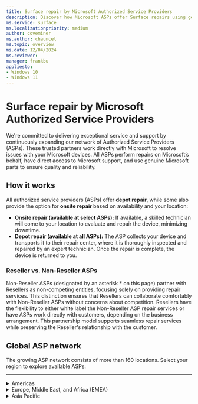 ```yaml
---
title: Surface repair by Microsoft Authorized Service Providers
description: Discover how Microsoft ASPs offer Surface repairs using genuine parts & direct support, collaborating closely with Microsoft for quality service.
ms.service: surface
ms.localizationpriority: medium
author: coveminer
ms.author: chauncel
ms.topic: overview
ms.date: 12/04/2024
ms.reviewer: 
manager: frankbu
appliesto:
- Windows 10
- Windows 11
---
```


# Surface repair by Microsoft Authorized Service Providers

We're committed to delivering exceptional service and support by continuously expanding our network of Authorized Service Providers (ASPs). These trusted partners work directly with Microsoft to resolve issues with your Microsoft devices. All ASPs perform repairs on Microsoft’s behalf, have direct access to Microsoft support, and use genuine Microsoft parts to ensure quality and reliability.

## How it works

All authorized service providers (ASPs) offer **depot repair**, while some also provide the option for **onsite repair** based on availability and your location:

- **Onsite repair (available at select ASPs):** If available, a skilled technician will come to your location to evaluate and repair the device, minimizing downtime.  
- **Depot repair (available at all ASPs):** The ASP collects your device and transports it to their repair center, where it is thoroughly inspected and repaired by an expert technician. Once the repair is complete, the device is returned to you.

### Reseller vs. Non-Reseller ASPs

Non-Reseller ASPs (designated by an asterisk * on this page) partner with Resellers as non-competing entities, focusing solely on providing repair services. This distinction ensures that Resellers can collaborate comfortably with Non-Reseller ASPs without concerns about competition. Resellers have the flexibility to either white label the Non-Reseller ASP repair services or have ASPs work directly with customers, depending on the business arrangement. This partnership model supports seamless repair services while preserving the Reseller's relationship with the customer.

## Global ASP network

The growing ASP network consists of more than 160 locations. Select your region to explore available ASPs:

---
<details id="americas">
   <summary>Americas</summary>

The Americas provide extensive repair services with ASPs available in Canada and the United States, supporting both consumers and businesses.

#### Canada

| Authorized Service Provider                 | Onsite repair |
|-------------------------------------------------|-------------------|
| [CompuCom](https://www4.compucom.com/compucom-canada)   | --                 |
| [Compugen](https://www.compugen.com/)                  | ✔                 |
| [Converge Technology Solutions](https://convergetp.com/) | ✔                 |
| [Coreio](https://www.coreio.com/)                      | ✔                 |
| [Insight](https://ca.insight.com/en_CA/home.html)       | --                  |
| [IT Mission](https://itmission.com/)                   | --                 |
| [Microserve](https://www.microserve.ca/)               | ✔                 |
| [TD SYNNEX](https://www.synnexcorp.com/ca/)            | --                  |
| [WBM Technologies](https://www.wbm.ca/)                | ✔                 |

#### United States

| Authorized Service Provider                 | Onsite repair |
|-------------------------------------------------|-------------------|
| [Applied Data Technologies](https://applieddatatech.com/) | ✔                 |
| [Checkpoint Services](https://www.checkpoint.com/)        | ✔               |
| [CompuCom](https://www.compucom.com/)                    |  --                  |
| [Compugen](https://www.compugen.us/)                     | ✔                 |
| [Connection](https://www.connection.com/)                | --                 |
| [Converge Technology Solutions](https://convergetp.com/digital-workplace/) | -- |
| [Coreio](https://www.coreio.com/)                        | ✔                 |
| [DHE](https://www.dhecs.com/)                            | ✔                 |
| [DI Technology Group Inc](https://store.dataimpressions.com/) |  --           |
| [Duke Computer Repair]()                     | --                 |
| [DXC Technology](https://dxc.com/us)                     |  --                  |
| [FedEx](https://www.fedex.com/global/choose-location.html) |  --              |
| [GlobalAsset](https://globalassetonline.com/)             |  --                  |
| Hemmersbach US Ltd|  ✔                 |
| [Insight](https://www.insight.com/)                      |  --                 |
| [Integration Technologies Group](https://www.itgonline.com/) | ✔           |
| [IT savvy](https://www.itsavvy.com/)                     |  --                  |
| [MCPC](https://www.mcpc.com/)                            |  --                 |
| [MicroK12](https://microk12.com/)                        | --                 |
| [Mobile ME IT](https://mobilemeit.com/)                  | --                 |
| [Netsync Network Solutions](https://www.netsync.com/services/managed-services/microsoft-asp/) | ✔ |
| [New York Computer Help](https://www.newyorkcomputerhelp.com/microsoft-surface-repair-provider-in-new-york/) | ✔ |
| [ProTech Computer Systems, Inc](https://www.protsys.com/)| --                |
| [Sterling](https://sterling.com/)                        | --                  |
| [TD SYNNEX](https://www.synnexcorp.com/us/)              | --                 |
| [Trafera](https://www.trafera.com/)                      | --                  |
| [UDT](https://udtonline.com/)                            | --                  |
| [Zones](https://www.zones.com/site/home/index.html)      | --                  |

</details>

<details id="europe-middle-east-and-africa-emea">
  <summary>Europe, Middle East, and Africa (EMEA)</summary>

EMEA offers a variety of ASPs supporting local repair services with genuine Microsoft parts.

#### Austria

| Authorized Service Provider                     | Onsite repair |
|-----------------------------------------------------|-------------------|
| [ACP IT Solutions GMbh](https://www.acp-gruppe.com/de-at/news-und-events/acp-ist-authorized-surface-provider) | ?|
| [Bechtle GmbH IT Systemhaus](https://www.bechtle.com/at-en/about-bechtle/company/bechtle-systemhouse-austria) | ✔ |
| [CLS](https://www.cls.at/)                          | --                 |
| [Mobiletouch Austria GmbH](https://mobiletouch.at/) | --                 |

#### Belgium

| Authorized Service Provider        | Onsite repair |
|----------------------------------------|-------------------|
| [The Rent Company](https://rentcompany.be/) | ?             |

#### Denmark

| Authorized Service Provider        | Onsite repair |
|----------------------------------------|-------------------|
| - [Atea A/S](https://www.atea.dk/) | ✔           |

#### France

| Authorized Service Provider        | Onsite repair |
|----------------------------------------|-------------------|
| [D4B](https://digital4business.fr/)    | --               |
| [Econocom](https://www.econocom.com/)  | ✔                 |

#### Germany

| Authorized Service Provider        | Onsite repair |
|----------------------------------------|-------------------|
| [API](https://www.api.de)              | --                 |
| [Bechtle](https://www.bechtle.com/)    | --                 |
| [Computacenter](https://www.computacenter.com/) | ✔                  |
| [Energy Net Gmbh](https://www.energy-net.de/services/maintenance-repair/microsoft-asp/) | ? |
| [Hemmersbach](https://www.hemmersbach.com/) | ✔             |
| [MetaComp](https://www.metacomp.de/)   | ✔                 |
| [Ratiodata](https://www.ratiodata.de/) | --                |
| [Think About It](https://think-about.it/) | --              |

#### Netherlands

| Authorized Service Provider        | Onsite repair |
|----------------------------------------|-------------------|
| [ARP Nederland B.V](https://www.arpsolutions.nl/) | --            |
| [The Rent Company](https://rentcompany.nl/) | --               |

#### Spain

| Authorized Service Provider        | Onsite repair |
|----------------------------------------|-------------------|
| [Valorista](https://valorista.com/servicio-tecnico-oficial-microsoft-surface) | ✔ |

#### Switzerland

| Authorized Service Provider        | Onsite repair |
|----------------------------------------|-------------------|
| [Computacenter AG](https://www.computacenter.com/en-ch/partners/microsoft/microsoft-surface) | ✔ |

#### United Arab Emirates (UAE)

| Authorized Service Provider        | Onsite repair |
|----------------------------------------|-------------------|
| [Redington Gulf FZE-HQ](https://www.ensureservices.com/microsoft-authorised-service-provider/) | ✔ |

#### United Kingdom

| Authorized Service Provider        | Onsite repair |
|----------------------------------------|-------------------|
| [Academia Ltd](https://academia.co.uk/) | --                |
| [Carillion](https://www.carillion.com/) | ✔                 |
| [Centerprise](https://www.centerprise.co.uk/) | --            |
| [CDW](https://www.uk.cdw.com/)          | --               |
| [Class Technology Solutions](https://www.easy4u.school/) | --         |
| [Computacenter](https://www.computacenter.com/)|?         |
| [Currys](https://www.currys.co.uk/store-finder) | --           |
| [DXC Technology (UK)](https://dxc.com/uk/) | ✔             |
| [HybrIT](https://www.hybrit.co.uk/)     | ✔                 |
| [Jigsaw Systems Ltd](https://www.jigsaw24.com/partnerships/microsoft)|?         |
| [Specialist Computer Centre](https://www.scc.com/)|?         |
| [TMT First Limited](https://www.tmtfirst.co.uk/microsoft-surface-repairs/) | n/a |
| [Westcoast](https://www.westcoast.co.uk/) | --             |
| [XMA](https://www.xma.co.uk/)           | ✔                 |
| [Zones](https://uk.zones.com/)          | --                 |

</details>

<details id="asia-pacific">
  <summary>Asia Pacific</summary>

ASPs in the Asia Pacific region offer a mix of onsite services, meeting the needs of both personal and business users across several countries.

#### Australia

| Authorized Service Provider        | Onsite repair |
|----------------------------------------|-------------------|
| [ASI solutions](https://www.asi.com.au/) | ✔               |
| [Comp Now](https://www.compnow.com.au/) | ✔               |
| Hemmersbach Australia |✔|
| [JB Hi-Fi](https://www.jbhifi.business/) | ✔               |
| [KEH Partnership](https://technology.theschoollocker.com.au/) | -- |
| [Stott & Hoare](https://www.stotthoare.com.au/) | ✔         |
| [Winthrop](https://www.winaust.com.au/) | ✔               |

#### China

| Authorized Service Provider        | Onsite repair |
|----------------------------------------|-------------------|
| [Digital China](https://www.digitalchina.com/) | ✔ |
| [Double Rise](https://www.doublerise.com/Microsoft.html)| --             |

#### Japan

| Authorized Service Provider        | Onsite repair |
|----------------------------------------|-------------------|
| [Bic Camera](https://www.biccamera.co.jp/support/surface_repair/) | --  |
| [GSS](https://www.gssltd.co.jp/surface/) | --           |

#### New Zealand

| Authorized Service Provider        | Onsite repair |
|----------------------------------------|-------------------|
| [Service Plus Group Limited](https://serviceplus.co.nz/brands/microsoft-surface-authorised-repairs/)|-- |
| [The Laptop Company](https://www.laptop.co.nz/) | --            |

#### South Korea

| Authorized Service Provider        | Onsite repair |
|----------------------------------------|-------------------|
|  [Gownet Co., Ltd](https://surface.gownet.com/) | -- |

#### Taiwan

| Authorized Service Provider        | Onsite repair |
|----------------------------------------|-------------------|
| [BYTE International](https://www.bestyield.com/) | ✔|
| [Hope Computers](https://asp.hope.tw/)| ✔              |

</details>
